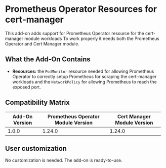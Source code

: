 # Prometheus Operator Resources for cert-manager

This add-on adds support for Prometheus Operator resource for the cert-manager module workloads
To work properly it needs both the Prometheus Operator and Cert Manager module.

## What the Add-On Contains

- **Resources:** the `PodMonitor` resource needed for allowing Prometheus Operator to correctly
	setup Prometheus for scraping the cert-manager workloads and the `NetworkPolicy` for allowing Prometheus to reach
	the exposed port.

## Compatibility Matrix

| Add-On Version | Prometheus Operator Module Version | Cert Manager Module Version |
|----------------|------------------------------------|-----------------------------|
| 1.0.0          | 1.24.0                             | 1.24.0                      |

## User customization

No customization is needed. The add-on is ready-to-use.
